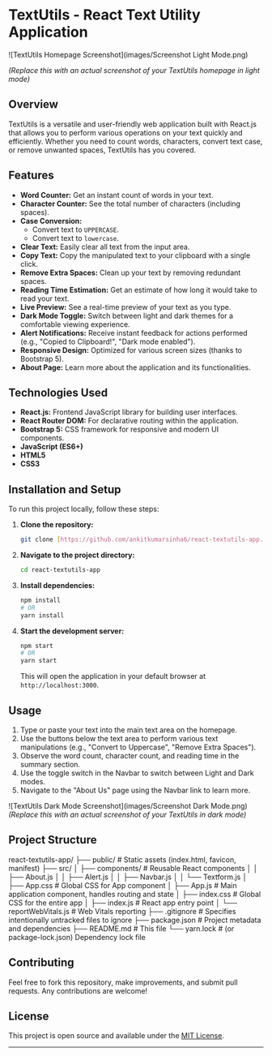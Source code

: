 # TextUtils - React Text Utility Application

![TextUtils Homepage Screenshot](images/Screenshot Light Mode.png)


*(Replace this with an actual screenshot of your TextUtils homepage in light mode)*

## Overview

TextUtils is a versatile and user-friendly web application built with React.js that allows you to perform various operations on your text quickly and efficiently. Whether you need to count words, characters, convert text case, or remove unwanted spaces, TextUtils has you covered.

## Features

* **Word Counter:** Get an instant count of words in your text.
* **Character Counter:** See the total number of characters (including spaces).
* **Case Conversion:**
    * Convert text to `UPPERCASE`.
    * Convert text to `lowercase`.
* **Clear Text:** Easily clear all text from the input area.
* **Copy Text:** Copy the manipulated text to your clipboard with a single click.
* **Remove Extra Spaces:** Clean up your text by removing redundant spaces.
* **Reading Time Estimation:** Get an estimate of how long it would take to read your text.
* **Live Preview:** See a real-time preview of your text as you type.
* **Dark Mode Toggle:** Switch between light and dark themes for a comfortable viewing experience.
* **Alert Notifications:** Receive instant feedback for actions performed (e.g., "Copied to Clipboard!", "Dark mode enabled").
* **Responsive Design:** Optimized for various screen sizes (thanks to Bootstrap 5).
* **About Page:** Learn more about the application and its functionalities.

## Technologies Used

* **React.js:** Frontend JavaScript library for building user interfaces.
* **React Router DOM:** For declarative routing within the application.
* **Bootstrap 5:** CSS framework for responsive and modern UI components.
* **JavaScript (ES6+)**
* **HTML5**
* **CSS3**

## Installation and Setup

To run this project locally, follow these steps:

1.  **Clone the repository:**
    ```bash
    git clone [https://github.com/ankitkumarsinha6/react-textutils-app.git]
    ```
2.  **Navigate to the project directory:**
    ```bash
    cd react-textutils-app
    ```
3.  **Install dependencies:**
    ```bash
    npm install
    # OR
    yarn install
    ```
4.  **Start the development server:**
    ```bash
    npm start
    # OR
    yarn start
    ```
    This will open the application in your default browser at `http://localhost:3000`.

## Usage

1.  Type or paste your text into the main text area on the homepage.
2.  Use the buttons below the text area to perform various text manipulations (e.g., "Convert to Uppercase", "Remove Extra Spaces").
3.  Observe the word count, character count, and reading time in the summary section.
4.  Use the toggle switch in the Navbar to switch between Light and Dark modes.
5.  Navigate to the "About Us" page using the Navbar link to learn more.

![TextUtils Dark Mode Screenshot](images/Screenshot Dark Mode.png)
*(Replace this with an actual screenshot of your TextUtils in dark mode)*

## Project Structure

react-textutils-app/
├── public/                 # Static assets (index.html, favicon, manifest)
├── src/
│   ├── components/         # Reusable React components
│   │   ├── About.js
│   │   ├── Alert.js
│   │   ├── Navbar.js
│   │   └── Textform.js
│   ├── App.css             # Global CSS for App component
│   ├── App.js              # Main application component, handles routing and state
│   ├── index.css           # Global CSS for the entire app
│   ├── index.js            # React app entry point
│   └── reportWebVitals.js  # Web Vitals reporting
├── .gitignore              # Specifies intentionally untracked files to ignore
├── package.json            # Project metadata and dependencies
├── README.md               # This file
└── yarn.lock               # (or package-lock.json) Dependency lock file


## Contributing

Feel free to fork this repository, make improvements, and submit pull requests. Any contributions are welcome!

## License

This project is open source and available under the [MIT License](LICENSE).

---
